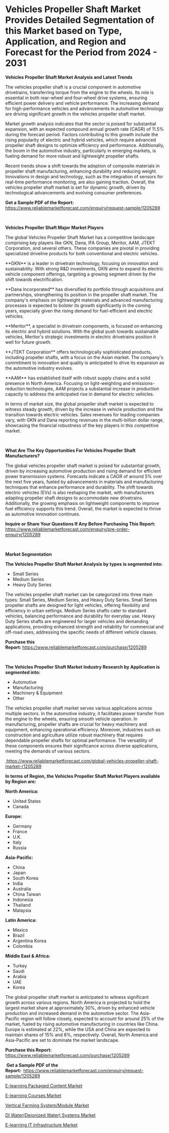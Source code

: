 <p><h1>Vehicles Propeller Shaft Market Provides Detailed Segmentation of this Market based on Type, Application, and Region and Forecast for the Period from 2024 - 2031</h1></p><p><strong>Vehicles Propeller Shaft Market Analysis and Latest Trends</strong></p>
<p><p>The vehicles propeller shaft is a crucial component in automotive drivetrains, transferring torque from the engine to the wheels. Its role is essential in both rear-wheel and four-wheel drive systems, ensuring efficient power delivery and vehicle performance. The increasing demand for high-performance vehicles and advancements in automotive technology are driving significant growth in the vehicles propeller shaft market.</p><p>Market growth analysis indicates that the sector is poised for substantial expansion, with an expected compound annual growth rate (CAGR) of 11.5% during the forecast period. Factors contributing to this growth include the rising popularity of electric and hybrid vehicles, which require advanced propeller shaft designs to optimize efficiency and performance. Additionally, the boom in the automotive industry, particularly in emerging markets, is fueling demand for more robust and lightweight propeller shafts.</p><p>Recent trends show a shift towards the adoption of composite materials in propeller shaft manufacturing, enhancing durability and reducing weight. Innovations in design and technology, such as the integration of sensors for real-time performance monitoring, are also gaining traction. Overall, the vehicles propeller shaft market is set for dynamic growth, driven by technological advancements and evolving consumer preferences.</p></p>
<p><strong>Get a Sample PDF of the Report:&nbsp;</strong> <a href="https://www.reliablemarketforecast.com/enquiry/request-sample/1205289?utm_campaign=1569&utm_medium=2&utm_source=Github&utm_content=ia&utm_term=16102024&utm_id=vehicles-propeller-shaft">https://www.reliablemarketforecast.com/enquiry/request-sample/1205289</a></p>
<p>&nbsp;</p>
<p><strong>Vehicles Propeller Shaft Major Market Players</strong></p>
<p><p>The global Vehicles Propeller Shaft Market has a competitive landscape comprising key players like GKN, Dana, IFA Group, Meritor, AAM, JTEKT Corporation, and several others. These companies are pivotal in providing specialized driveline products for both conventional and electric vehicles.</p><p>**GKN** is a leader in drivetrain technology, focusing on innovation and sustainability. With strong R&D investments, GKN aims to expand its electric vehicle component offerings, targeting a growing segment driven by the shift towards electrification.</p><p>**Dana Incorporated** has diversified its portfolio through acquisitions and partnerships, strengthening its position in the propeller shaft market. The company's emphasis on lightweight materials and advanced manufacturing processes is expected to bolster its growth significantly in the coming years, especially given the rising demand for fuel-efficient and electric vehicles.</p><p>**Meritor**, a specialist in drivetrain components, is focused on enhancing its electric and hybrid solutions. With the global push towards sustainable vehicles, Meritor's strategic investments in electric drivetrains position it well for future growth.</p><p>**JTEKT Corporation** offers technologically sophisticated products, including propeller shafts, with a focus on the Asian market. The company's commitment to innovation and quality is anticipated to drive its expansion as the automotive industry evolves.</p><p>**AAM** has established itself with robust supply chains and a solid presence in North America. Focusing on light-weighting and emissions-reduction technologies, AAM projects a substantial increase in production capacity to address the anticipated rise in demand for electric vehicles.</p><p>In terms of market size, the global propeller shaft market is expected to witness steady growth, driven by the increase in vehicle production and the transition towards electric vehicles. Sales revenues for leading companies vary, with GKN and Dana reporting revenues in the multi-billion dollar range, showcasing the financial robustness of the key players in this competitive market.</p></p>
<p>&nbsp;</p>
<p><strong>What Are The Key Opportunities For Vehicles Propeller Shaft Manufacturers?</strong></p>
<p><p>The global vehicles propeller shaft market is poised for substantial growth, driven by increasing automotive production and rising demand for efficient power transmission systems. Forecasts indicate a CAGR of around 5% over the next five years, fueled by advancements in materials and manufacturing techniques that enhance performance and durability. The shift towards electric vehicles (EVs) is also reshaping the market, with manufacturers adapting propeller shaft designs to accommodate new drivetrains. Additionally, the growing emphasis on lightweight components to improve fuel efficiency supports this trend. Overall, the market is expected to thrive as automotive innovation continues.</p></p>
<p><strong>Inquire or Share Your Questions If Any Before Purchasing This Report:</strong> <a href="https://www.reliablemarketforecast.com/enquiry/pre-order-enquiry/1205289?utm_campaign=1569&utm_medium=2&utm_source=Github&utm_content=ia&utm_term=16102024&utm_id=vehicles-propeller-shaft">https://www.reliablemarketforecast.com/enquiry/pre-order-enquiry/1205289</a></p>
<p>&nbsp;</p>
<p><strong>Market Segmentation</strong></p>
<p><strong>The Vehicles Propeller Shaft Market Analysis by types is segmented into:</strong></p>
<p><ul><li>Small Series</li><li>Medium Series</li><li>Heavy Duty Series</li></ul></p>
<p><p>The vehicles propeller shaft market can be categorized into three main types: Small Series, Medium Series, and Heavy Duty Series. Small Series propeller shafts are designed for light vehicles, offering flexibility and efficiency in urban settings. Medium Series shafts cater to standard vehicles, balancing performance and durability for everyday use. Heavy Duty Series shafts are engineered for larger vehicles and demanding applications, providing enhanced strength and reliability for commercial and off-road uses, addressing the specific needs of different vehicle classes.</p></p>
<p><strong>Purchase this Report:&nbsp;</strong><a href="https://www.reliablemarketforecast.com/purchase/1205289?utm_campaign=1569&utm_medium=2&utm_source=Github&utm_content=ia&utm_term=16102024&utm_id=vehicles-propeller-shaft">https://www.reliablemarketforecast.com/purchase/1205289</a></p>
<p>&nbsp;</p>
<p><strong>The Vehicles Propeller Shaft Market Industry Research by Application is segmented into:</strong></p>
<p><ul><li>Automotive</li><li>Manufacturing</li><li>Machinery & Equipment</li><li>Other</li></ul></p>
<p><p>The vehicles propeller shaft market serves various applications across multiple sectors. In the automotive industry, it facilitates power transfer from the engine to the wheels, ensuring smooth vehicle operation. In manufacturing, propeller shafts are crucial for heavy machinery and equipment, enhancing operational efficiency. Moreover, industries such as construction and agriculture utilize robust machinery that requires dependable propeller shafts for optimal performance. The versatility of these components ensures their significance across diverse applications, meeting the demands of various sectors.</p></p>
<p><a href="https://www.reliablemarketforecast.com/global-vehicles-propeller-shaft-market-r1205289?utm_campaign=1569&utm_medium=2&utm_source=Github&utm_content=ia&utm_term=16102024&utm_id=vehicles-propeller-shaft">&nbsp;https://www.reliablemarketforecast.com/global-vehicles-propeller-shaft-market-r1205289</a></p>
<p><strong>In terms of Region, the Vehicles Propeller Shaft Market Players available by Region are:</strong></p>
<p>
    <p> <strong> North America: </strong>
        <ul>
            <li>United States</li>
            <li>Canada</li>
        </ul>
        </p> 
    <p> <strong> Europe: </strong>
        <ul>
            <li>Germany</li>
            <li>France</li>
            <li>U.K.</li>
            <li>Italy</li>
            <li>Russia</li>
        </ul>
        </p> 
    <p> <strong> Asia-Pacific: </strong>
        <ul>
            <li>China</li>
            <li>Japan</li>
            <li>South Korea</li>
            <li>India</li>
            <li>Australia</li>
            <li>China Taiwan</li>
            <li>Indonesia</li>
            <li>Thailand</li>
            <li>Malaysia</li>
        </ul>
        </p> 
    <p> <strong> Latin America: </strong>
        <ul>
            <li>Mexico</li>
            <li>Brazil</li>
            <li>Argentina Korea</li>
            <li>Colombia</li>
        </ul>
        </p> 
    <p> <strong> Middle East & Africa: </strong>
        <ul>
            <li>Turkey</li>
            <li>Saudi</li>
            <li>Arabia</li>
            <li>UAE</li>
            <li>Korea</li>
        </ul>
    </p>
    </p>
<p><p>The global propeller shaft market is anticipated to witness significant growth across various regions. North America is projected to hold the largest market share at approximately 30%, driven by enhanced vehicle production and increased demand in the automotive sector. The Asia-Pacific region will follow closely, expected to account for around 25% of the market, fueled by rising automotive manufacturing in countries like China. Europe is estimated at 22%, while the USA and China are expected to maintain shares of 15% and 8%, respectively. Overall, North America and Asia-Pacific are set to dominate the market landscape.</p></p>
<p><strong>Purchase this Report: </strong><a href="https://www.reliablemarketforecast.com/purchase/1205289?utm_campaign=1569&utm_medium=2&utm_source=Github&utm_content=ia&utm_term=16102024&utm_id=vehicles-propeller-shaft">https://www.reliablemarketforecast.com/purchase/1205289</a></p>
<p>&nbsp;<strong>Get a Sample PDF of the Report:&nbsp;&nbsp;</strong><a href="https://www.reliablemarketforecast.com/enquiry/request-sample/1205289?utm_campaign=1569&utm_medium=2&utm_source=Github&utm_content=ia&utm_term=16102024&utm_id=vehicles-propeller-shaft">https://www.reliablemarketforecast.com/enquiry/request-sample/1205289</a></p>
<p><strong></strong></p>
<p><p><a href="https://www.linkedin.com/pulse/strategic-forecast-e-learning-packaged-content-market-growth-nhy3f?trk=public_post_embed_feed-article-content&utm_campaign=1569&utm_medium=2&utm_source=Github&utm_content=ia&utm_term=16102024&utm_id=vehicles-propeller-shaft">E-learning Packaged Content Market</a></p><p><a href="https://www.linkedin.com/pulse/global-e-learning-courses-industry-types-applications-market-players-wxmme?utm_campaign=1569&utm_medium=2&utm_source=Github&utm_content=ia&utm_term=16102024&utm_id=vehicles-propeller-shaft">E-learning Courses Market</a></p><p><a href="https://www.linkedin.com/pulse/vertical-farming-systemmodule-market-industry-landscape-growth-pedrf?trk=public_post_embed_feed-article-content&utm_campaign=1569&utm_medium=2&utm_source=Github&utm_content=ia&utm_term=16102024&utm_id=vehicles-propeller-shaft">Vertical Farming System/Module Market</a></p><p><a href="https://www.linkedin.com/pulse/global-perspectives-di-waterdeionized-water-systems-market-tuugf?trk=public_post_embed_feed-article-content&utm_campaign=1569&utm_medium=2&utm_source=Github&utm_content=ia&utm_term=16102024&utm_id=vehicles-propeller-shaft">DI Water(Deionized Water) Systems Market</a></p><p><a href="https://www.linkedin.com/pulse/global-e-learning-infrastructure-market-size-trends-analysis-jrk5f?trk=public_post_embed_feed-article-content&utm_campaign=1569&utm_medium=2&utm_source=Github&utm_content=ia&utm_term=16102024&utm_id=vehicles-propeller-shaft">E-learning IT Infrastructure Market</a></p></p>